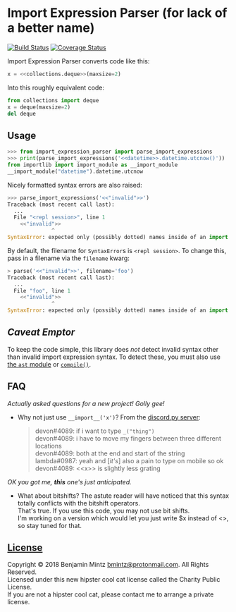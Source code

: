 # Import Expression Parser (for lack of a better name)

[![Build Status](https://travis-ci.org/bmintz/import-expression-parser.svg?branch=main)](https://travis-ci.org/bmintz/import-expression-parser)
[![Coverage Status](https://coveralls.io/repos/github/bmintz/import-expression-parser/badge.svg?branch=main)](https://coveralls.io/github/bmintz/import-expression-parser?branch=main)

Import Expression Parser converts code like this:

```py
x = <<collections.deque>>(maxsize=2)
```

Into this roughly equivalent code:
```py
from collections import deque
x = deque(maxsize=2)
del deque
```

## Usage

```py
>>> from import_expression_parser import parse_import_expressions
>>> print(parse_import_expressions('<<datetime>>.datetime.utcnow()'))
from importlib import import_module as __import_module
__import_module("datetime").datetime.utcnow
```

Nicely formatted syntax errors are also raised:
```py
>>> parse_import_expressions('<<"invalid">>')
Traceback (most recent call last):
  ...
  File "<repl session>", line 1
    <<"invalid">>
              ^
SyntaxError: expected only (possibly dotted) names inside of an import expression
```

By default, the filename for `SyntaxError`s is `<repl session>`.
To change this, pass in a filename via the `filename` kwarg:

```py
> parse('<<"invalid">>', filename='foo')
Traceback (most recent call last):
  ...
  File "foo", line 1
    <<"invalid">>
              ^
SyntaxError: expected only (possibly dotted) names inside of an import expression
```

## <i lang=lat>Caveat Emptor</i>

To keep the code simple, this library does *not* detect invalid syntax
other than invalid import expression syntax.
To detect these, you must also use [the `ast` module](https://docs.python.org/3/library/ast.html)
or [`compile()`](https://docs.python.org/3/library/functions.html#compile).

## FAQ

*Actually asked questions for a new project! Golly gee!*

* Why not just use `__import__('x')`?
	From the [discord.py server](https://discord.gg/r3sSKJJ):
	> devon#4089: if i want to type `_("thing")` \
	> devon#4089: i have to move my fingers between three different locations \
	> devon#4089: both at the end and start of the string \
	> lambda#0987: yeah and [*it's*] also a pain to type on mobile so ok \
	> devon#4089: \<\<x\>\> is slightly less grating

*OK you got me, **this** one's just anticipated.*

* What about bitshifts?
  The astute reader will have noticed that this syntax totally conflicts with the bitshift operators. \
  That's true. If you use this code, you may not use bit shifts. \
  I'm working on a version which would let you just write $x instead of <<x>>, so stay tuned for that.

## [License](/LICENSE)

Copyright © 2018 Benjamin Mintz <bmintz@protonmail.com>. All Rights Reserved. \
Licensed under this new hipster cool cat license called the Charity Public License. \
If you are not a hipster cool cat, please contact me to arrange a private license.
